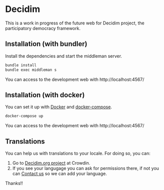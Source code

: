 # Decidim

This is a work in progress of the future web for Decidim project, the participatory democracy framework.

## Installation (with bundler)

Install the dependencies and start the middleman server.

```bash
bundle install
bundle exec middleman s
```

You can access to the development web with http://localhost:4567/

## Installation (with docker)

You can set it up with [Docker](https://www.docker.com/) and [docker-compose](https://docs.docker.com/compose/).

```bash
docker-compose up
```

You can access to the development web with http://localhost:4567/

## Translations

You can help us with translations to your locale. For doing so, you can:

1. Go to [Decidim.org project](https://crowdin.com/project/decidimorg) at Crowdin.
2. If you see your langugage you can ask for permissions there, if not you can [Contact us](https://crowdin.com/messages/create/13134379/434002) so we can add your language.

Thanks!!
